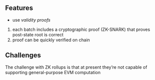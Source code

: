 ## Features
- use *validity proofs* 
1. each batch includes a cryptographic proof (ZK-SNARK) that proves post-state root is correct 
2. proof can be quickly verified on chain
## Challenges
The challenge with ZK rollups is that at present they’re not capable of supporting general-purpose EVM computation